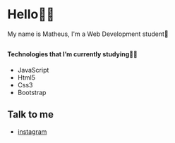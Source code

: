 # Hello👨‍💻

  
My name is Matheus, I'm a Web Development student🤙


##

#### Technologies that I’m currently studying🧑‍💻





- JavaScript
- Html5
- Css3
- Bootstrap

##

## Talk to me

- [instagram](https://www.instagram.com/thematheusdev/?hl=pt-br)

